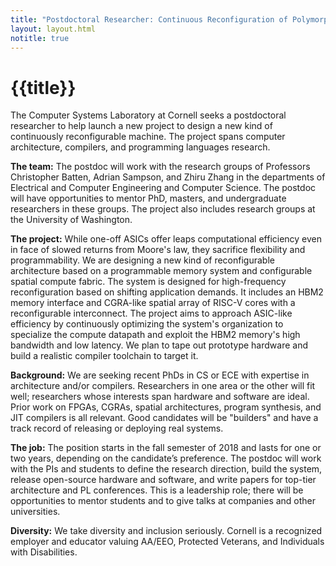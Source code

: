 ```yaml
---
title: "Postdoctoral Researcher: Continuous Reconfiguration of Polymorphic Hardware"
layout: layout.html
notitle: true
---
```

# {{title}}

The Computer Systems Laboratory at Cornell seeks a postdoctoral researcher to help launch a new project to design a new kind of continuously reconfigurable machine. The project spans computer architecture, compilers, and programming languages research.

**The team:** The postdoc will work with the research groups of Professors Christopher Batten, Adrian Sampson, and Zhiru Zhang in the departments of Electrical and Computer Engineering and Computer Science. The postdoc will have opportunities to mentor PhD, masters, and undergraduate researchers in these groups. The project also includes research groups at the University of Washington.

**The project:** While one-off ASICs offer leaps computational efficiency even in face of slowed returns from Moore's law, they sacrifice flexibility and programmability. We are designing a new kind of reconfigurable architecture based on a programmable memory system and configurable spatial compute fabric. The system is designed for high-frequency reconfiguration based on shifting application demands. It includes an HBM2 memory interface and CGRA-like spatial array of RISC-V cores with a reconfigurable interconnect. The project aims to approach ASIC-like efficiency by continuously optimizing the system's organization to specialize the compute datapath and exploit the HBM2 memory's high bandwidth and low latency. We plan to tape out prototype hardware and build a realistic compiler toolchain to target it.

**Background:** We are seeking recent PhDs in CS or ECE with expertise in architecture and/or compilers. Researchers in one area or the other will fit well; researchers whose interests span hardware and software are ideal. Prior work on FPGAs, CGRAs, spatial architectures, program synthesis, and JIT compilers is all relevant. Good candidates will be "builders" and have a track record of releasing or deploying real systems.

**The job:** The position starts in the fall semester of 2018 and lasts for one or two years, depending on the candidate’s preference. The postdoc will work with the PIs and students to define the research direction, build the system, release open-source hardware and software, and write papers for top-tier architecture and PL conferences. This is a leadership role; there will be opportunities to mentor students and to give talks at companies and other universities.

**Diversity:** We take diversity and inclusion seriously. Cornell is a recognized employer and educator valuing AA/EEO, Protected Veterans, and Individuals with Disabilities.
